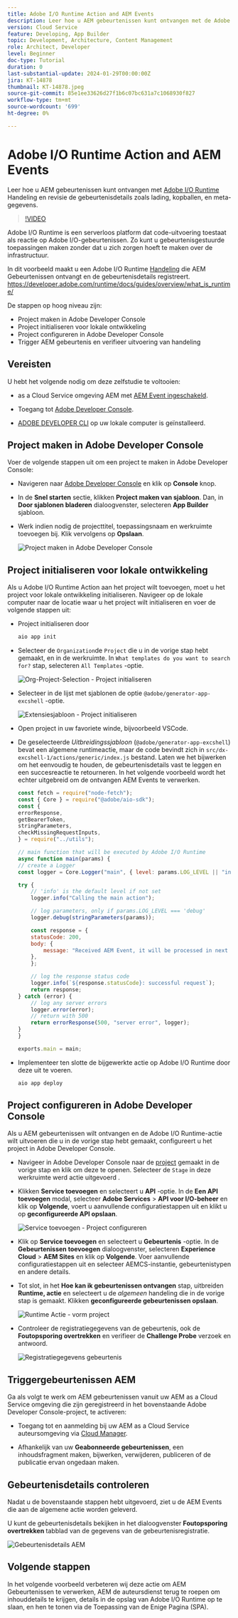 ```yaml
---
title: Adobe I/O Runtime Action and AEM Events
description: Leer hoe u AEM gebeurtenissen kunt ontvangen met de Adobe I/O Runtime-actie en bekijk de gebeurtenisdetails zoals payload, headers en metagegevens.
version: Cloud Service
feature: Developing, App Builder
topic: Development, Architecture, Content Management
role: Architect, Developer
level: Beginner
doc-type: Tutorial
duration: 0
last-substantial-update: 2024-01-29T00:00:00Z
jira: KT-14878
thumbnail: KT-14878.jpeg
source-git-commit: 85e1ee33626d27f1b6c07bc631a7c1068930f827
workflow-type: tm+mt
source-wordcount: '699'
ht-degree: 0%

---
```



# Adobe I/O Runtime Action and AEM Events

Leer hoe u AEM gebeurtenissen kunt ontvangen met [Adobe I/O Runtime](https://developer.adobe.com/runtime/docs/guides/overview/what_is_runtime/) Handeling en revisie de gebeurtenisdetails zoals lading, kopballen, en meta-gegevens.

>[!VIDEO](https://video.tv.adobe.com/v/3427053?quality=12&learn=on)

Adobe I/O Runtime is een serverloos platform dat code-uitvoering toestaat als reactie op Adobe I/O-gebeurtenissen. Zo kunt u gebeurtenisgestuurde toepassingen maken zonder dat u zich zorgen hoeft te maken over de infrastructuur.

In dit voorbeeld maakt u een Adobe I/O Runtime [Handeling](https://developer.adobe.com/runtime/docs/guides/using/creating_actions/) die AEM Gebeurtenissen ontvangt en de gebeurtenisdetails registreert.
https://developer.adobe.com/runtime/docs/guides/overview/what_is_runtime/

De stappen op hoog niveau zijn:

- Project maken in Adobe Developer Console
- Project initialiseren voor lokale ontwikkeling
- Project configureren in Adobe Developer Console
- Trigger AEM gebeurtenis en verifieer uitvoering van handeling

## Vereisten

U hebt het volgende nodig om deze zelfstudie te voltooien:

- as a Cloud Service omgeving AEM met [AEM Event ingeschakeld](https://developer.adobe.com/experience-cloud/experience-manager-apis/guides/events/#enable-aem-events-on-your-aem-cloud-service-environment).

- Toegang tot [Adobe Developer Console](https://developer.adobe.com/developer-console/docs/guides/getting-started/).

- [ADOBE DEVELOPER CLI](https://developer.adobe.com/runtime/docs/guides/tools/cli_install/) op uw lokale computer is geïnstalleerd.

## Project maken in Adobe Developer Console

Voer de volgende stappen uit om een project te maken in Adobe Developer Console:

- Navigeren naar [Adobe Developer Console](https://developer.adobe.com/) en klik op **Console** knop.

- In de **Snel starten** sectie, klikken **Project maken van sjabloon**. Dan, in **Door sjablonen bladeren** dialoogvenster, selecteren **App Builder** sjabloon.

- Werk indien nodig de projecttitel, toepassingsnaam en werkruimte toevoegen bij. Klik vervolgens op **Opslaan**.

  ![Project maken in Adobe Developer Console](../assets/examples/runtime-action/create-project.png)


## Project initialiseren voor lokale ontwikkeling

Als u Adobe I/O Runtime Action aan het project wilt toevoegen, moet u het project voor lokale ontwikkeling initialiseren. Navigeer op de lokale computer naar de locatie waar u het project wilt initialiseren en voer de volgende stappen uit:

- Project initialiseren door

  ```bash
  aio app init
  ```

- Selecteer de `Organization`de `Project` die u in de vorige stap hebt gemaakt, en in de werkruimte. In `What templates do you want to search for?` stap, selecteren `All Templates` -optie.

  ![Org-Project-Selection - Project initialiseren](../assets/examples/runtime-action/all-templates.png)

- Selecteer in de lijst met sjablonen de optie `@adobe/generator-app-excshell` -optie.

  ![Extensiesjabloon - Project initialiseren](../assets/examples/runtime-action/extensibility-template.png)

- Open project in uw favoriete winde, bijvoorbeeld VSCode.

- De geselecteerde _Uitbreidingssjabloon_ (`@adobe/generator-app-excshell`) bevat een algemene runtimeactie, maar de code bevindt zich in `src/dx-excshell-1/actions/generic/index.js` bestand. Laten we het bijwerken om het eenvoudig te houden, de gebeurtenisdetails vast te leggen en een succesreactie te retourneren. In het volgende voorbeeld wordt het echter uitgebreid om de ontvangen AEM Events te verwerken.

  ```javascript
  const fetch = require("node-fetch");
  const { Core } = require("@adobe/aio-sdk");
  const {
  errorResponse,
  getBearerToken,
  stringParameters,
  checkMissingRequestInputs,
  } = require("../utils");
  
  // main function that will be executed by Adobe I/O Runtime
  async function main(params) {
  // create a Logger
  const logger = Core.Logger("main", { level: params.LOG_LEVEL || "info" });
  
  try {
      // 'info' is the default level if not set
      logger.info("Calling the main action");
  
      // log parameters, only if params.LOG_LEVEL === 'debug'
      logger.debug(stringParameters(params));
  
      const response = {
      statusCode: 200,
      body: {
          message: "Received AEM Event, it will be processed in next example",
      },
      };
  
      // log the response status code
      logger.info(`${response.statusCode}: successful request`);
      return response;
  } catch (error) {
      // log any server errors
      logger.error(error);
      // return with 500
      return errorResponse(500, "server error", logger);
  }
  }
  
  exports.main = main;
  ```

- Implementeer ten slotte de bijgewerkte actie op Adobe I/O Runtime door deze uit te voeren.

  ```bash
  aio app deploy
  ```

## Project configureren in Adobe Developer Console

Als u AEM gebeurtenissen wilt ontvangen en de Adobe I/O Runtime-actie wilt uitvoeren die u in de vorige stap hebt gemaakt, configureert u het project in Adobe Developer Console.

- Navigeer in Adobe Developer Console naar de [project](https://developer.adobe.com/console/projects) gemaakt in de vorige stap en klik om deze te openen. Selecteer de `Stage` in deze werkruimte werd actie uitgevoerd .

- Klikken **Service toevoegen** en selecteert u **API** -optie. In de **Een API toevoegen** modal, selecteer **Adobe Services** > **API voor I/O-beheer** en klik op **Volgende**, voert u aanvullende configuratiestappen uit en klikt u op **geconfigureerde API opslaan**.

  ![Service toevoegen - Project configureren](../assets/examples/runtime-action/add-io-management-api.png)

- Klik op **Service toevoegen** en selecteert u **Gebeurtenis** -optie. In de **Gebeurtenissen toevoegen** dialoogvenster, selecteren **Experience Cloud** > **AEM Sites** en klik op **Volgende**. Voer aanvullende configuratiestappen uit en selecteer AEMCS-instantie, gebeurtenistypen en andere details.

- Tot slot, in het **Hoe kan ik gebeurtenissen ontvangen** stap, uitbreiden **Runtime, actie** en selecteert u de _algemeen_ handeling die in de vorige stap is gemaakt. Klikken **geconfigureerde gebeurtenissen opslaan**.

  ![Runtime Actie - vorm project ](../assets/examples/runtime-action/select-runtime-action.png)

- Controleer de registratiegegevens van de gebeurtenis, ook de **Foutopsporing overtrekken** en verifieer de **Challenge Probe** verzoek en antwoord.

  ![Registratiegegevens gebeurtenis](../assets/examples/runtime-action/debug-tracing-challenge-probe.png)


## Triggergebeurtenissen AEM

Ga als volgt te werk om AEM gebeurtenissen vanuit uw AEM as a Cloud Service omgeving die zijn geregistreerd in het bovenstaande Adobe Developer Console-project, te activeren:

- Toegang tot en aanmelding bij uw AEM as a Cloud Service auteursomgeving via [Cloud Manager](https://my.cloudmanager.adobe.com/).

- Afhankelijk van uw **Geabonneerde gebeurtenissen**, een inhoudsfragment maken, bijwerken, verwijderen, publiceren of de publicatie ervan ongedaan maken.

## Gebeurtenisdetails controleren

Nadat u de bovenstaande stappen hebt uitgevoerd, ziet u de AEM Events die aan de algemene actie worden geleverd.

U kunt de gebeurtenisdetails bekijken in het dialoogvenster **Foutopsporing overtrekken** tabblad van de gegevens van de gebeurtenisregistratie.

![Gebeurtenisdetails AEM](../assets/examples/runtime-action/aem-event-details.png)


## Volgende stappen

In het volgende voorbeeld verbeteren wij deze actie om AEM Gebeurtenissen te verwerken, AEM de auteursdienst terug te roepen om inhouddetails te krijgen, details in de opslag van Adobe I/O Runtime op te slaan, en hen te tonen via de Toepassing van de Enige Pagina (SPA).

